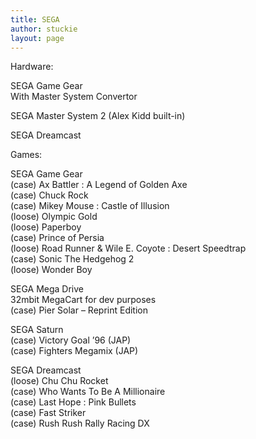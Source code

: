 ```yaml
---
title: SEGA
author: stuckie
layout: page
---
```

Hardware:

SEGA Game Gear  
With Master System Convertor

SEGA Master System 2 (Alex Kidd built-in)

SEGA Dreamcast

Games:

SEGA Game Gear  
(case) Ax Battler : A Legend of Golden Axe  
(case) Chuck Rock  
(case) Mikey Mouse : Castle of Illusion  
(loose) Olympic Gold  
(loose) Paperboy  
(case) Prince of Persia  
(loose) Road Runner & Wile E. Coyote : Desert Speedtrap  
(case) Sonic The Hedgehog 2  
(loose) Wonder Boy

SEGA Mega Drive  
32mbit MegaCart for dev purposes  
(case) Pier Solar &#8211; Reprint Edition

SEGA Saturn  
(case) Victory Goal &#8217;96 (JAP)  
(case) Fighters Megamix (JAP)

SEGA Dreamcast  
(loose) Chu Chu Rocket  
(case) Who Wants To Be A Millionaire  
(case) Last Hope : Pink Bullets  
(case) Fast Striker  
(case) Rush Rush Rally Racing DX